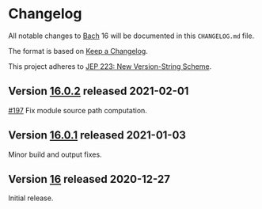 # Changelog

All notable changes to [Bach](https://github.com/sormuras/bach) 16 will be documented in this `CHANGELOG.md` file.

The format is based on [Keep a Changelog](https://keepachangelog.com).

This project adheres to [JEP 223: New Version-String Scheme](https://openjdk.java.net/jeps/223).


## Version [16.0.2] released 2021-02-01

[#197](https://github.com/sormuras/bach/issues/197) Fix module source path computation.

## Version [16.0.1] released 2021-01-03

Minor build and output fixes.

## Version [16] released 2020-12-27

Initial release.

[16.0.2]: https://github.com/sormuras/bach/compare/16.0.1...16.0.2
[16.0.1]: https://github.com/sormuras/bach/compare/16...16.0.1
[16]: https://github.com/sormuras/bach/releases/tag/16
